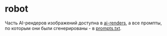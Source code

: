 # robot
Часть AI-рендеров изображений доступна в [ai-renders](ai-renders/), а все промпты, по которым они были сгенерированы - в [prompts.txt](ai-renders/prompts.txt).
